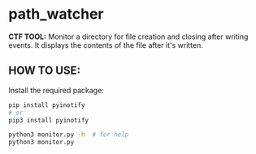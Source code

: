# path_watcher
**CTF TOOL:** Monitor a directory for file creation and closing after writing events. It displays the contents of the file after it's written.

## HOW TO USE:

Install the required package:
```bash
pip install pyinotify
# or 
pip3 install pyinotify 

python3 monitor.py -h  # for help
python3 monitor.py
